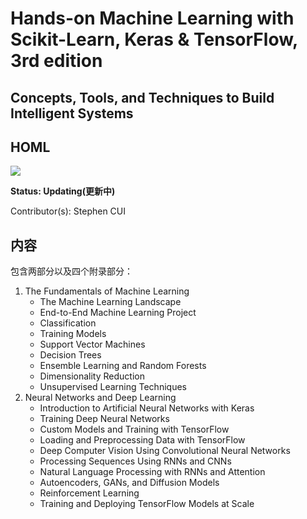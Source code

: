 # Hands-on Machine Learning with Scikit-Learn, Keras & TensorFlow, 3rd edition

## Concepts, Tools, and Techniques to Build Intelligent Systems

## HOML

<a href="https://www.oreilly.com/library/view/hands-on-machine-learning/9781098125967/"><img src="https://learning.oreilly.com/library/cover/9781098125967/250w/"></a>

**Status: Updating(更新中)**

Contributor(s): Stephen CUI

## 内容

包含两部分以及四个附录部分：

1. The Fundamentals of Machine Learning
   - The Machine Learning Landscape
   - End-to-End Machine Learning Project
   - Classification
   - Training Models
   - Support Vector Machines
   - Decision Trees
   - Ensemble Learning and Random Forests
   - Dimensionality Reduction
   - Unsupervised Learning Techniques
2. Neural Networks and Deep Learning
   - Introduction to Artificial Neural Networks with Keras
   - Training Deep Neural Networks
   - Custom Models and Training with TensorFlow
   - Loading and Preprocessing Data with TensorFlow
   - Deep Computer Vision Using Convolutional Neural Networks
   - Processing Sequences Using RNNs and CNNs
   - Natural Language Processing with RNNs and Attention
   - Autoencoders, GANs, and Diffusion Models
   - Reinforcement Learning
   - Training and Deploying TensorFlow Models at Scale
